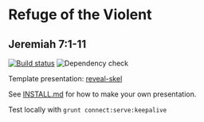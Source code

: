 # Refuge of the Violent
## Jeremiah 7:1-11

[![Build status](https://github.com/sermons/violent/actions/workflows/build.yml/badge.svg)](https://github.com/sermons/violent/actions/workflows/build.yml)
![Dependency check](https://img.shields.io/librariesio/github/sermons/violent)

Template presentation: [reveal-skel](https://github.com/sermons/reveal-skel)

See [INSTALL.md](INSTALL.md)
for how to make your own presentation.

Test locally with `grunt connect:serve:keepalive`
